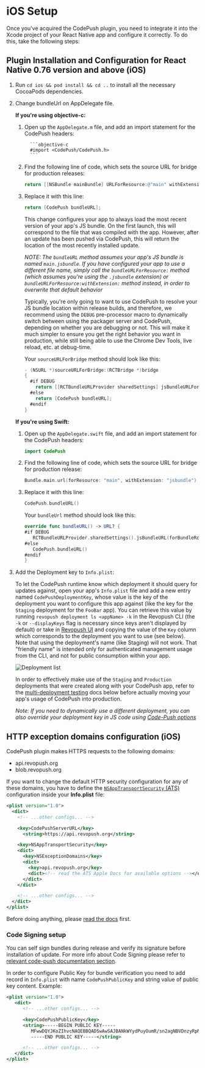 # iOS Setup

Once you've acquired the CodePush plugin, you need to integrate it into the Xcode project of your React Native app and configure it correctly. To do this, take the following steps:

## Plugin Installation and Configuration for React Native 0.76 version and above (iOS)

1. Run `cd ios && pod install && cd ..` to install all the necessary CocoaPods dependencies.

2. Change bundleUrl on AppDelegate file.

   **If you're using objective-c:**
    1. Open up the `AppDelegate.m` file, and add an import statement for the CodePush headers:

             ```objective-c
             #import <CodePush/CodePush.h>
             ```

    2. Find the following line of code, which sets the source URL for bridge for production releases:

       ```objective-c
       return [[NSBundle mainBundle] URLForResource:@"main" withExtension:@"jsbundle"];
       ```

    3. Replace it with this line:

       ```objective-c
       return [CodePush bundleURL];
       ```
       This change configures your app to always load the most recent version of your app's JS bundle. On the first launch, this will correspond to the file that was compiled with the app. However, after an update has been pushed via CodePush, this will return the location of the most recently installed update.

       *NOTE: The `bundleURL` method assumes your app's JS bundle is named `main.jsbundle`. If you have configured your app to use a different file name, simply call the `bundleURLForResource:` method (which assumes you're using the `.jsbundle` extension) or `bundleURLForResource:withExtension:` method instead, in order to overwrite that default behavior*

       Typically, you're only going to want to use CodePush to resolve your JS bundle location within release builds, and therefore, we recommend using the `DEBUG` pre-processor macro to dynamically switch between using the packager server and CodePush, depending on whether you are debugging or not. This will make it much simpler to ensure you get the right behavior you want in production, while still being able to use the Chrome Dev Tools, live reload, etc. at debug-time.

       Your `sourceURLForBridge` method should look like this:

       ```objective-c
       - (NSURL *)sourceURLForBridge:(RCTBridge *)bridge
       {
         #if DEBUG
           return [[RCTBundleURLProvider sharedSettings] jsBundleURLForBundleRoot:@"index"];
         #else
           return [CodePush bundleURL];
         #endif
       }
       ```

   **If you're using Swift:**
    1. Open up the `AppDelegate.swift` file, and add an import statement for the CodePush headers:
       ```swift
       import CodePush
       ```

    2. Find the following line of code, which sets the source URL for bridge for production release:
       ```swift
       Bundle.main.url(forResource: "main", withExtension: "jsbundle")
       ```
    3. Replace it with this line:
       ```swift
       CodePush.bundleURL()
       ```

       Your `bundleUrl` method should look like this:
       ```swift
       override func bundleURL() -> URL? {
       #if DEBUG
          RCTBundleURLProvider.sharedSettings().jsBundleURL(forBundleRoot: "index")
       #else
          CodePush.bundleURL()
       #endif
       }
       ```

4. Add the Deployment key to `Info.plist`:

   To let the CodePush runtime know which deployment it should query for updates against, open your app's `Info.plist`
   file and add a new entry named `CodePushDeploymentKey`, whose value is the key of the deployment you want to configure
   this app against (like the key for the `Staging` deployment for the `FooBar` app). You can retrieve this value by running `revopush deployment ls <appName> -k` in the Revopush CLI (the `-k` or `--displayKeys` flag is necessary since keys aren't displayed by default) or take in [Revopush UI](https://app.revopush.org/applications) and copying the value of the `Key` column which corresponds to the deployment you want to use (see below). Note that using the deployment's name (like Staging) will not work.
   That "friendly name" is intended only for authenticated management usage from the CLI, and not for public consumption within your app.

   ![Deployment list](https://cloud.githubusercontent.com/assets/116461/11601733/13011d5e-9a8a-11e5-9ce2-b100498ffb34.png)

   In order to effectively make use of the `Staging` and `Production` deployments that were created along with your CodePush app, refer to the [multi-deployment testing](/sdk/getting-started#multi-deployment-testing) docs below before actually moving your app's usage of CodePush into production.

   *Note: If you need to dynamically use a different deployment, you can also override your deployment key in JS code using [Code-Push options](./api-js.md#CodePushOptions)*


## HTTP exception domains configuration (iOS)

CodePush plugin makes HTTPS requests to the following domains:

- api.revopush.org
- blob.revopush.org

If you want to change the default HTTP security configuration for any of these domains, you have to define the [`NSAppTransportSecurity` (ATS)][ats] configuration inside your __Info.plist__ file:

```xml
<plist version="1.0">
  <dict>
    <!-- ...other configs... -->

    <key>CodePushServerURL</key>
	  <string>https://api.revopush.org</string>

    <key>NSAppTransportSecurity</key>
    <dict>
      <key>NSExceptionDomains</key>
      <dict>
        <key>api.revopush.org</key>
        <dict><!-- read the ATS Apple Docs for available options --></dict>
      </dict>
    </dict>

    <!-- ...other configs... -->
  </dict>
</plist>
```

Before doing anything, please [read the docs][ats] first.

[ats]: https://developer.apple.com/library/content/documentation/General/Reference/InfoPlistKeyReference/Articles/CocoaKeys.html#//apple_ref/doc/uid/TP40009251-SW33

### Code Signing setup

You can self sign bundles during release and verify its signature before installation of update. For more info about Code Signing please refer to [relevant code-push documentation section](https://github.com/microsoft/code-push/tree/v3.0.1/cli#code-signing).

In order to configure Public Key for bundle verification you need to add record in `Info.plist` with name `CodePushPublicKey` and string value of public key content. Example:

```xml
<plist version="1.0">
   <dict>
      <!-- ...other configs... -->

      <key>CodePushPublicKey</key>
      <string>-----BEGIN PUBLIC KEY-----
         MFwwDQYJKoZIhvcNAQEBBQADSwAwSAJBANkWYydPuyOumR/sn2agNBVDnzyRpM16NAUpYPGxNgjSEp0etkDNgzzdzyvyl+OsAGBYF3jCxYOXozum+uV5hQECAwEAAQ==
         -----END PUBLIC KEY-----</string>

      <!-- ...other configs... -->
   </dict>
</plist>
```
